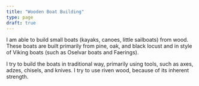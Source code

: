```yaml
---
title: "Wooden Boat Building"
type: page
draft: true
---
```


I am able to build small boats (kayaks, canoes, little sailboats) from
wood. These boats are built primarily from pine, oak, and black locust
and in style of Viking boats (such as Oselvar boats and Faerings).

<!--more-->
I try to build the boats in traditional way, primarily using tools, such
as axes, adzes, chisels, and knives. I try to use riven wood, because
of its inherent strength.
